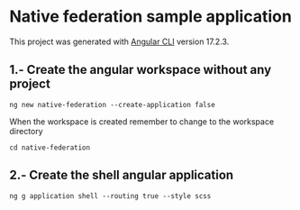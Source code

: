 # Native federation sample application

This project was generated with [Angular CLI](https://github.com/angular/angular-cli) version 17.2.3.

## 1.- Create the angular workspace without any project

```
ng new native-federation --create-application false
```

When the workspace is created remember to change to the workspace directory

```
cd native-federation
```

## 2.- Create the shell angular application 

```
ng g application shell --routing true --style scss
```
